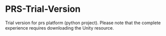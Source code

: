 # PRS-Trial-Version
Trial version for prs platform (python project). Please note that the complete experience requires downloading the Unity resource.
